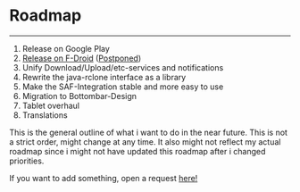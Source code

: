 # Roadmap
---

1. Release on Google Play
2. [Release on F-Droid](https://github.com/newhinton/Round-Sync/issues/1) ([Postponed](https://github.com/newhinton/Round-Sync/issues/1#issuecomment-1598769115))
3. Unify Download/Upload/etc-services and notifications
4. Rewrite the java-rclone interface as a library
5. Make the SAF-Integration stable and more easy to use
6. Migration to Bottombar-Design
7. Tablet overhaul
8. Translations

This is the general outline of what i want to do in the near future. This is not a strict order, might change at any time. It also might not reflect my actual roadmap since i might not have updated this roadmap after i changed priorities.

If you want to add something, open a request [here!](features.md)
